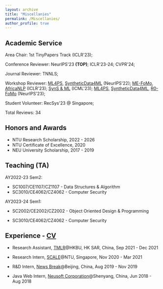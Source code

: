 ```yaml
---
layout: archive
title: "Miscellanies"
permalink: /Miscellanies/
author_profile: true
---
```


## Academic Service

Area Chair: 1st TinyPapers Track (ICLR'23);

Conference Reviewer: NeurIPS'23 **(TOP)**; ICLR'23-24; CVPR'24;

Journal Reviewer: TNNLS;

Workshop Reviewer: [ML4PS](https://ml4physicalsciences.github.io/2022), [SyntheticData4ML](https://www.syntheticdata4ml.vanderschaar-lab.com) (NeurIPS'22); [ME-FoMo](https://sites.google.com/view/me-fomo2023), [AfricaNLP](https://sites.google.com/view/africanlp2023) (ICLR'23); [SynS & ML](https://syns-ml.github.io/2023) (ICML'23); [ML4PS](https://ml4physicalsciences.github.io/2023), [SyntheticData4ML](https://www.syntheticdata4ml.vanderschaar-lab.com), [R0-FoMo](https://sites.google.com/view/r0-fomo) (NeurIPS'23);

Student Volunteer: RecSys'23 @ Singapore;

Total Reviews: 34

<!--  -->

## Honors and Awards

* NTU Research Scholarship, 2022 - 2026
* NTU Certificate of Excellence, 2020
* NEU University Scholarship, 2017 - 2019

## Teaching (TA)

AY2022-23 Sem2:

* SC1007/CE1107/CZ1107 - Data Structures & Algorithm
* SC3010/CE4062/CZ4062 - Computer Security

AY2023-24 Sem1:

* SC2002/CE2002/CZ2002 - Object Oriented Design & Programming

* SC3010/CE4062/CZ4062 - Computer Security

## Experience - [CV](https://royalskye.github.io/files/CV_20210602.pdf)

* Research Assistant, [TMLR](https://bhanml.github.io/)@HKBU, HK SAR, China, Sep 2021 - Dec 2021

* Research Intern, [SCALE](https://www.ntu.edu.sg/scale)@NTU, Singapore, Nov 2020 - Mar 2021

* R&D Intern, [News Break](https://www.newsbreak.com/about)@Beijing, China, Aug 2019 - Nov 2019 

* Java Web Intern, [Neusoft Corporation](https://en.wikipedia.org/wiki/Neusoft)@Shenyang, China, Jun 2018 - Aug 2018

